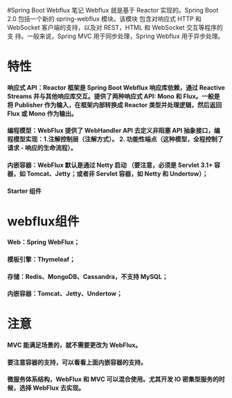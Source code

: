 #Spring Boot Webflux 笔记 
Webflux 就是基于 Reactor 实现的。Spring Boot 2.0 包括⼀个新的 spring-webflux 模块。该模块
包含对响应式 HTTP 和 WebSocket 客户端的⽀持，以及对 REST，HTML 和 WebSocket 交互等程序的⽀
持。⼀般来说，Spring MVC ⽤于同步处理，Spring Webflux ⽤于异步处理。

# 特性
#### 响应式 API：Reactor 框架是 Spring Boot Webflux 响应库依赖，通过 Reactive Streams 并与其他响应库交互。提供了两种响应式 API: Mono 和 Flux。⼀般是将 Publisher 作为输⼊，在框架内部转换成 Reactor 类型并处理逻辑，然后返回 Flux 或 Mono 作为输出。  
#### 编程模型：WebFlux 提供了 WebHandler API 去定义⾮阻塞 API 抽象接⼝，编程模型实现：1.注解控制层（注解方式）。  2. 功能性端点（这种模型，全程控制了请求 - 响应的⽣命流程）。
#### 内嵌容器：WebFlux 默认是通过 Netty 启动 （要注意，必须是 Servlet 3.1+ 容器，如 Tomcat、Jetty；或者⾮ Servlet 容器，如 Netty 和 Undertow）；
#### Starter 组件  

# webflux组件
#### Web：Spring WebFlux；
#### 模板引擎：Thymeleaf；
#### 存储：Redis、MongoDB、Cassandra，不⽀持 MySQL；
#### 内嵌容器：Tomcat、Jetty、Undertow；

# 注意
#### MVC 能满⾜场景的，就不需要更改为 WebFlux。  
#### 要注意容器的⽀持，可以看看上⾯内嵌容器的⽀持。  
#### 微服务体系结构，WebFlux 和 MVC 可以混合使⽤。尤其开发 IO 密集型服务的时候，选择 WebFlux 去实现。  